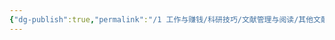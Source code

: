 ```yaml
---
{"dg-publish":true,"permalink":"/1 工作与赚钱/科研技巧/文献管理与阅读/其他文献管理软件/Mendeley【文献管理】/","title":"Mendeley【文献管理】"}
---
```

